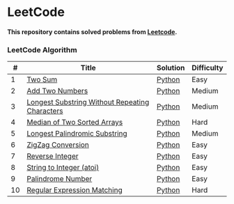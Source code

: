 
LeetCode
========
#### This repository contains solved problems from [Leetcode](https://leetcode.com/).

### LeetCode Algorithm

| # | Title | Solution                                                                                                           | Difficulty |
|---| ----- |--------------------------------------------------------------------------------------------------------------------| ---------- |
|1|[Two Sum](https://leetcode.com/problems/two-sum/)| [Python](https://github.com/Nurkaliyev/Leetcode/blob/main/python/easy/1.%20Two%20Sum.md)                                                                         |Easy|
|2|[Add Two Numbers](https://leetcode.com/problems/add-two-numbers/)| [Python](https://github.com/Nurkaliyev/Leetcode/blob/main/python/medium/2.%20Add%20Two%20Numbers.md)                                                         |Medium|
|3|[Longest Substring Without Repeating Characters](https://leetcode.com/problems/longest-substring-without-repeating-characters/)| [Python](https://github.com/Nurkaliyev/Leetcode/blob/main/python/medium/3.%20Longest%20Substring%20Without%20Repeating%20Characters.md) |Medium|
|4|[Median of Two Sorted Arrays](https://leetcode.com/problems/median-of-two-sorted-arrays/)| [Python]()                                      |Hard|
|5|[Longest Palindromic Substring](https://leetcode.com/problems/longest-palindromic-substring/)| [Python]()                               |Medium|
|6|[ZigZag Conversion](https://leetcode.com/problems/zigzag-conversion/)| [Python]()                                                    |Easy|
|7|[Reverse Integer](https://leetcode.com/problems/reverse-integer/)| [Python]()                                                        |Easy|
|8|[String to Integer (atoi)](https://leetcode.com/problems/string-to-integer-atoi/)| [Python]()                                             |Easy|
|9|[Palindrome Number](https://leetcode.com/problems/palindrome-number/)| [Python](https://github.com/Nurkaliyev/Leetcode/blob/main/python/easy/9.%20Palindrome%20Number.md)                                                   |Easy|
|10|[Regular Expression Matching](https://leetcode.com/problems/regular-expression-matching/)| [Python]()                                 |Hard|
